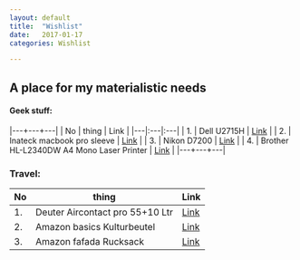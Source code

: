 ```yaml
---
layout: default
title:  "Wishlist"
date:   2017-01-17 
categories: Wishlist

---
```


## A place for my materialistic needs

#### Geek stuff:

|---+---+---|
| No | thing | Link |
|---|:---|:---|
| 1. | Dell U2715H | [Link](https://www.amazon.de/Dell-U2715H-Monitor-Reaktionszeit-schwarz/dp/B00PRCRWRU/ref=sr_1_1?ie=UTF8&qid=1484639273&sr=8-1&keywords=dell+ultrasharp+u2715h+27-inch+screen+led-lit+monitor) |
| 2. | Inateck macbook pro sleeve | [Link](https://www.amazon.de/Inateck-Macbook-Retina-Sleeve-Ultrabook/dp/B00JO70ZDW/ref=ya_st_pd_dx_mr_3?_encoding=UTF8&pd_rd_i=B00JO70ZDW&pd_rd_r=XGZC8CMVZTGVF9QQAK7T&pd_rd_w=6U16N&pd_rd_wg=ncfqN&psc=1&refRID=XGZC8CMVZTGVF9QQAK7T) |
| 3. | Nikon D7200 | [Link](https://www.amazon.de/Nikon-SLR-Digitalkamera-LCD-Display-Full-HD-Video-Kameragehäuse/dp/B00U5W8HFI/ref=sr_1_1?ie=UTF8&qid=1484642276&sr=8-1&keywords=nikon+D7200) |
| 4. | Brother HL-L2340DW A4 Mono Laser Printer |
[Link](https://www.amazon.de/Brother-HL-L2300D-Monochrome-Laserdrucker-schwarz/dp/B00LUH8UHC/ref=dp_ob_title_ce?th=1) |
|---+---+---|

### Travel:

|No | thing | Link |
|---|---|---|
|1. | Deuter Aircontact pro 55+10 Ltr | [Link](https://www.amazon.de/Deuter-Aircontact-Rucksack-Black-Titan/dp/B01CBOADW2/ref=sr_1_1?ie=UTF8&qid=1484639636&sr=8-1&keywords=deuter+aircontact+55+10) |
|2. | Amazon basics Kulturbeutel | [Link](https://www.amazon.de/AmazonBasics-Kulturbeutel-zum-Aufhängen-auseinanderfaltbar/dp/B01EK7SCOO/ref=pd_sim_107_6?_encoding=UTF8&psc=1&refRID=T30RX0E4F8KZ1AX9WVP6) |
| 3. | Amazon fafada Rucksack | [Link](https://www.amazon.de/Fafada-Laptoprucksack-Schultasche-Reisetasche-Dunkelgrau/dp/B01CI11X0E/ref=lp_2644572031_1_24?s=luggage&ie=UTF8&qid=1484993240&sr=1-24) |






